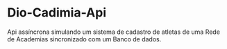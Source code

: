 # Dio-Cadimia-Api
Api assíncrona simulando um sistema de cadastro de atletas de uma Rede de Academias sincronizado com um Banco de dados.
